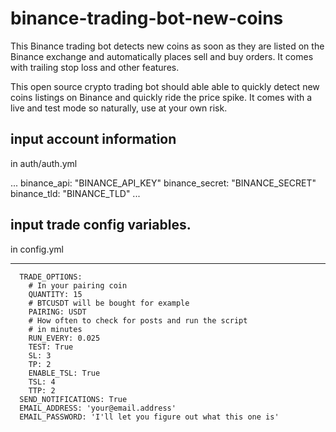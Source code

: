 # binance-trading-bot-new-coins
This Binance trading bot detects new coins as soon as they are listed on the Binance exchange and automatically places sell and buy orders. 
It comes with trailing stop loss and other features.

This open source crypto trading bot should able able to quickly detect new coins listings on Binance and quickly ride the price spike. 
It comes with a live and test mode so naturally, use at your own risk.

## input account information

in auth/auth.yml

...
	  binance_api: "BINANCE_API_KEY"
 	  binance_secret: "BINANCE_SECRET"
      binance_tld: "BINANCE_TLD"
...


## input trade config variables.
in config.yml 

---
	  TRADE_OPTIONS:
	    # In your pairing coin
	    QUANTITY: 15
	    # BTCUSDT will be bought for example
	    PAIRING: USDT
	    # How often to check for posts and run the script
	    # in minutes
	    RUN_EVERY: 0.025
	    TEST: True
	    SL: 3
	    TP: 2
	    ENABLE_TSL: True
	    TSL: 4
	    TTP: 2
	  SEND_NOTIFICATIONS: True
	  EMAIL_ADDRESS: 'your@email.address'
	  EMAIL_PASSWORD: 'I'll let you figure out what this one is'


